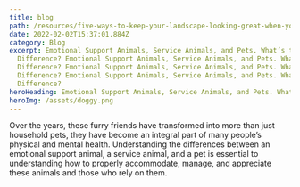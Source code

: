 ```yaml
---
title: blog
path: /resources/five-ways-to-keep-your-landscape-looking-great-when-you-have-pet-owning-tenant
date: 2022-02-02T15:37:01.884Z
category: Blog
excerpt: Emotional Support Animals, Service Animals, and Pets. What’s the
  Difference? Emotional Support Animals, Service Animals, and Pets. What’s the
  Difference? Emotional Support Animals, Service Animals, and Pets. What’s the
  Difference? Emotional Support Animals, Service Animals, and Pets. What’s the
  Difference?
heroHeading: Emotional Support Animals, Service Animals, and Pets. What’s the Difference?
heroImg: /assets/doggy.png
---
```

Over the years, these furry friends have transformed into more than just household pets, they have become an integral part of many people’s physical and mental health. Understanding the differences between an emotional support animal, a service animal, and a pet is essential to understanding how to properly accommodate, manage, and appreciate these animals and those who rely on them.